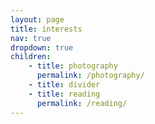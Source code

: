```yaml
---
layout: page
title: interests
nav: true
dropdown: true
children: 
    - title: photography
      permalink: /photography/
    - title: divider
    - title: reading
      permalink: /reading/
---
```

